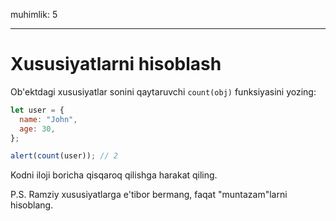muhimlik: 5

---

# Xususiyatlarni hisoblash

Ob'ektdagi xususiyatlar sonini qaytaruvchi `count(obj)` funksiyasini yozing:

```js
let user = {
  name: "John",
  age: 30,
};

alert(count(user)); // 2
```

Kodni iloji boricha qisqaroq qilishga harakat qiling.

P.S. Ramziy xususiyatlarga e'tibor bermang, faqat "muntazam"larni hisoblang.
